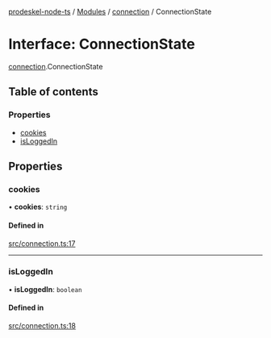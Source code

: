 [prodeskel-node-ts](../README.md) / [Modules](../modules.md) / [connection](../modules/connection.md) / ConnectionState

# Interface: ConnectionState

[connection](../modules/connection.md).ConnectionState

## Table of contents

### Properties

- [cookies](connection.ConnectionState.md#cookies)
- [isLoggedIn](connection.ConnectionState.md#isloggedin)

## Properties

### cookies

• **cookies**: `string`

#### Defined in

[src/connection.ts:17](https://github.com/inf-initely/prodeskel-driver-node/blob/9cadee4/src/connection.ts#L17)

___

### isLoggedIn

• **isLoggedIn**: `boolean`

#### Defined in

[src/connection.ts:18](https://github.com/inf-initely/prodeskel-driver-node/blob/9cadee4/src/connection.ts#L18)
